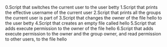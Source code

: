 0.Script that switches the current user to the user betty
1.Script that prints the effective username of the current user
2.Script that prints all the groups the current user is part of
3.Script that changes the owner of the file hello to the user betty
4.Script that creates an empty file called hello
5.Script that adds execute permission to the owner of the file hello
6.Script that adds execute permission to the owner and the group owner, and read permission to other users, to the file hello
